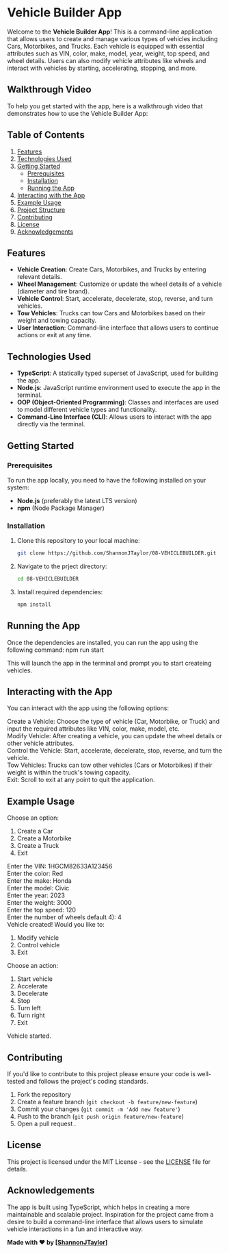 # Vehicle Builder App

Welcome to the **Vehicle Builder App**! This is a command-line application that allows users to create and manage various types of vehicles including Cars, Motorbikes, and Trucks. Each vehicle is equipped with essential attributes such as VIN, color, make, model, year, weight, top speed, and wheel details. Users can also modify vehicle attributes like wheels and interact with vehicles by starting, accelerating, stopping, and more.

## Walkthrough Video

To help you get started with the app, here is a walkthrough video that demonstrates how to use the Vehicle Builder App:



## Table of Contents

1. [Features](#features)
2. [Technologies Used](#technologies-used)
3. [Getting Started](#getting-started)
   - [Prerequisites](#prerequisites)
   - [Installation](#installation)
   - [Running the App](#running-the-app)
4. [Interacting with the App](#interacting-with-the-app)
5. [Example Usage](#example-usage)
6. [Project Structure](#project-structure)
7. [Contributing](#contributing)
8. [License](#license)
9. [Acknowledgements](#acknowledgements)

## Features

- **Vehicle Creation**: Create Cars, Motorbikes, and Trucks by entering relevant details.
- **Wheel Management**: Customize or update the wheel details of a vehicle (diameter and tire brand).
- **Vehicle Control**: Start, accelerate, decelerate, stop, reverse, and turn vehicles.
- **Tow Vehicles**: Trucks can tow Cars and Motorbikes based on their weight and towing capacity.
- **User Interaction**: Command-line interface that allows users to continue actions or exit at any time.

## Technologies Used

- **TypeScript**: A statically typed superset of JavaScript, used for building the app.
- **Node.js**: JavaScript runtime environment used to execute the app in the terminal.
- **OOP (Object-Oriented Programming)**: Classes and interfaces are used to model different vehicle types and functionality.
- **Command-Line Interface (CLI)**: Allows users to interact with the app directly via the terminal.

## Getting Started

### Prerequisites

To run the app locally, you need to have the following installed on your system:

- **Node.js** (preferably the latest LTS version)
- **npm** (Node Package Manager)

### Installation

1. Clone this repository to your local machine:
   ```bash
   git clone https://github.com/ShannonJTaylor/08-VEHICLEBUILDER.git

2. Navigate to the prject directory:
   ```bash
   cd 08-VEHICLEBUILDER

3. Install required dependencies:
   ```bash
   npm install

## Running the App

Once the dependencies are installed, you can run the app using the following command:
npm run start

This will launch the app in the terminal and prompt you to start createing vehicles.

## Interacting with the App

You can interact with the app using the following options:

Create a Vehicle: Choose the type of vehicle (Car, Motorbike, or Truck) and input the required attributes like VIN, color, make, model, etc.  
Modify Vehicle: After creating a vehicle, you can update the wheel details or other vehicle attributes.  
Control the Vehicle: Start, accelerate, decelerate, stop, reverse, and turn the vehicle.  
Tow Vehicles: Trucks can tow other vehicles (Cars or Motorbikes) if their weight is within the truck's towing capacity.  
Exit: Scroll to exit at any point to quit the application.

## Example Usage

Choose an option:  
1. Create a Car  
2. Create a Motorbike  
3. Create a Truck  
4. Exit


Enter the VIN: 1HGCM82633A123456  
Enter the color: Red  
Enter the make: Honda  
Enter the model: Civic  
Enter the year: 2023  
Enter the weight: 3000  
Enter the top speed: 120  
Enter the number of wheels default 4): 4  
Vehicle created! Would you like to:
1. Modify vehicle
2. Control vehicle
3. Exit


Choose an action:
1. Start vehicle
2. Accelerate
3. Decelerate
4. Stop
5. Turn left
6. Turn right
7. Exit


Vehicle started.

## Contributing

If you'd like to contribute to this project please ensure your code is well-tested and follows the project's coding standards.
1. Fork the repository
2. Create a feature branch (`git checkout -b feature/new-feature`)
3. Commit your changes (`git commit -m 'Add new feature'`)
4. Push to the branch (`git push origin feature/new-feature`)
5. Open a pull request
.

## License
This project is licensed under the MIT License - see the [LICENSE](LICENSE) file for details.

## Acknowledgements
The app is built using TypeScript, which helps in creating a more maintainable and scalable project.
Inspiration for the project came from a desire to build a command-line interface that allows users to simulate vehicle interactions in a fun and interactive way.

**Made with ❤️ by [[ShannonJTaylor](https://github.com/ShannonJTaylor)]**






